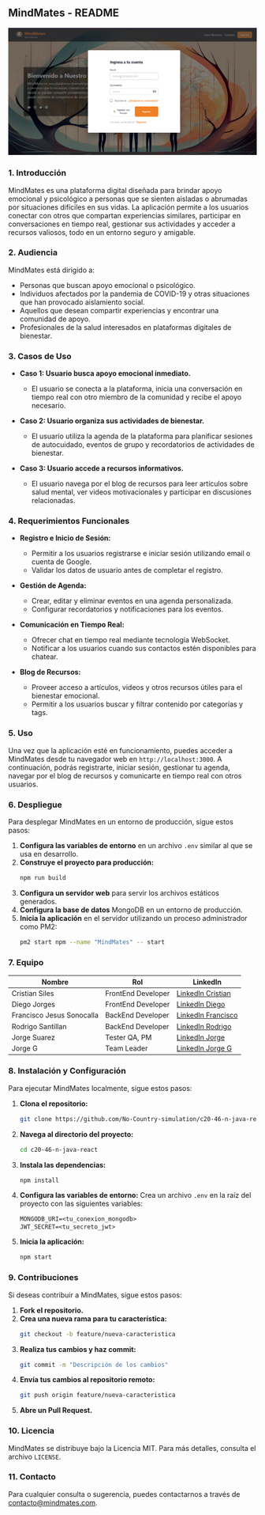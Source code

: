 
## MindMates - README

![MindMates Logo](https://github.com/No-Country-simulation/c20-46-n-java-react/blob/main/Frontend/src/assets/mindmates-login.png)  

### 1. **Introducción**
MindMates es una plataforma digital diseñada para brindar apoyo emocional y psicológico a personas que se sienten aisladas o abrumadas por situaciones difíciles en sus vidas. La aplicación permite a los usuarios conectar con otros que compartan experiencias similares, participar en conversaciones en tiempo real, gestionar sus actividades y acceder a recursos valiosos, todo en un entorno seguro y amigable.

### 2. **Audiencia**
MindMates está dirigido a:
- Personas que buscan apoyo emocional o psicológico.
- Individuos afectados por la pandemia de COVID-19 y otras situaciones que han provocado aislamiento social.
- Aquellos que desean compartir experiencias y encontrar una comunidad de apoyo.
- Profesionales de la salud interesados en plataformas digitales de bienestar.

### 3. **Casos de Uso**
- **Caso 1: Usuario busca apoyo emocional inmediato.**
  - El usuario se conecta a la plataforma, inicia una conversación en tiempo real con otro miembro de la comunidad y recibe el apoyo necesario.
  
- **Caso 2: Usuario organiza sus actividades de bienestar.**
  - El usuario utiliza la agenda de la plataforma para planificar sesiones de autocuidado, eventos de grupo y recordatorios de actividades de bienestar.
  
- **Caso 3: Usuario accede a recursos informativos.**
  - El usuario navega por el blog de recursos para leer artículos sobre salud mental, ver videos motivacionales y participar en discusiones relacionadas.

### 4. **Requerimientos Funcionales**
- **Registro e Inicio de Sesión:**
  - Permitir a los usuarios registrarse e iniciar sesión utilizando email o cuenta de Google.
  - Validar los datos de usuario antes de completar el registro.

- **Gestión de Agenda:**
  - Crear, editar y eliminar eventos en una agenda personalizada.
  - Configurar recordatorios y notificaciones para los eventos.

- **Comunicación en Tiempo Real:**
  - Ofrecer chat en tiempo real mediante tecnología WebSocket.
  - Notificar a los usuarios cuando sus contactos estén disponibles para chatear.

- **Blog de Recursos:**
  - Proveer acceso a artículos, videos y otros recursos útiles para el bienestar emocional.
  - Permitir a los usuarios buscar y filtrar contenido por categorías y tags.

### 5. **Uso**
Una vez que la aplicación esté en funcionamiento, puedes acceder a MindMates desde tu navegador web en `http://localhost:3000`. A continuación, podrás registrarte, iniciar sesión, gestionar tu agenda, navegar por el blog de recursos y comunicarte en tiempo real con otros usuarios.

### 6. **Despliegue**
Para desplegar MindMates en un entorno de producción, sigue estos pasos:

1. **Configura las variables de entorno** en un archivo `.env` similar al que se usa en desarrollo.
2. **Construye el proyecto para producción:**
   ```bash
   npm run build
   ```
3. **Configura un servidor web** para servir los archivos estáticos generados.
4. **Configura la base de datos** MongoDB en un entorno de producción.
5. **Inicia la aplicación** en el servidor utilizando un proceso administrador como PM2:
   ```bash
   pm2 start npm --name "MindMates" -- start
   ```

### 7. **Equipo**
| Nombre                      | Rol                   | LinkedIn                                           |
|-----------------------------|-----------------------|---------------------------------------------------|
| Cristian Siles               | FrontEnd Developer    | [LinkedIn Cristian](https://www.linkedin.com/in/cristiansiles)   |
| Diego Jorges                 | FrontEnd Developer    | [LinkedIn Diego](https://www.linkedin.com/in/diegojorges)        |
| Francisco Jesus Sonocalla    | BackEnd Developer     | [LinkedIn Francisco](https://www.linkedin.com/in/franciscojesussonocalla) |
| Rodrigo Santillan            | BackEnd Developer     | [LinkedIn Rodrigo](https://www.linkedin.com/in/rodrigosantillan) |
| Jorge Suarez                 | Tester QA, PM         | [LinkedIn Jorge](https://www.linkedin.com/in/jorgesuareztech)        |
| Jorge G                      | Team Leader           | [LinkedIn Jorge G](https://www.linkedin.com/in/jorgeg)           |

### 8. **Instalación y Configuración**
Para ejecutar MindMates localmente, sigue estos pasos:

1. **Clona el repositorio:**
   ```bash
   git clone https://github.com/No-Country-simulation/c20-46-n-java-react.git
   ```
   
2. **Navega al directorio del proyecto:**
   ```bash
   cd c20-46-n-java-react
   ```

3. **Instala las dependencias:**
   ```bash
   npm install
   ```

4. **Configura las variables de entorno:**
   Crea un archivo `.env` en la raíz del proyecto con las siguientes variables:
   ```plaintext
   MONGODB_URI=<tu_conexion_mongodb>
   JWT_SECRET=<tu_secreto_jwt>
   ```

5. **Inicia la aplicación:**
   ```bash
   npm start
   ```

### 9. **Contribuciones**
Si deseas contribuir a MindMates, sigue estos pasos:

1. **Fork el repositorio.**
2. **Crea una nueva rama para tu característica:**
   ```bash
   git checkout -b feature/nueva-caracteristica
   ```
3. **Realiza tus cambios y haz commit:**
   ```bash
   git commit -m "Descripción de los cambios"
   ```
4. **Envía tus cambios al repositorio remoto:**
   ```bash
   git push origin feature/nueva-caracteristica
   ```
5. **Abre un Pull Request.**

### 10. **Licencia**
MindMates se distribuye bajo la Licencia MIT. Para más detalles, consulta el archivo `LICENSE`.

### 11. **Contacto**
Para cualquier consulta o sugerencia, puedes contactarnos a través de [contacto@mindmates.com](mailto:contacto@mindmates.com).

